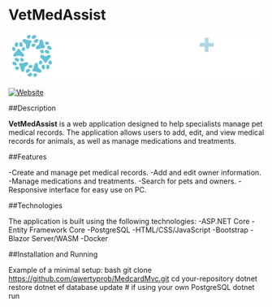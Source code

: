# VetMedAssist

<p align="center">
  <img src="Medcard.Client/wwwroot/img/string-assistant-white.png" alt="VetMedAssist Logo" width="900" />
</p>

[![Website](https://medvetplus.onrender.com/)](https://medvetplus.onrender.com/)


##Description

**VetMedAssist** is a web application designed to help specialists manage pet medical records. The application allows users to add, edit, and view medical records for animals, as well as manage medications and treatments.

##Features

-Create and manage pet medical records.
-Add and edit owner information.
-Manage medications and treatments.
-Search for pets and owners.
-Responsive interface for easy use on PC.

##Technologies

The application is built using the following technologies:
-ASP.NET Core
-Entity Framework Core
-PostgreSQL
-HTML/CSS/JavaScript
-Bootstrap
-Blazor Server/WASM
-Docker

##Installation and Running

Example of a minimal setup:
bash
git clone https://github.com/qwertyprob/MedcardMvc.git
cd your-repository
dotnet restore
dotnet ef database update  # if using your own PostgreSQL
dotnet run

